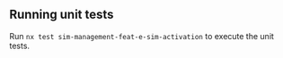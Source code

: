 ## Running unit tests

Run `nx test sim-management-feat-e-sim-activation` to execute the unit tests.
